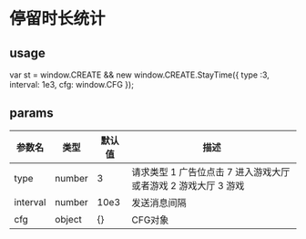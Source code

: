 # 停留时长统计

## usage
var st = window.CREATE && new window.CREATE.StayTime({
type :3,
interval: 1e3,
cfg: window.CFG
});

## params
| 参数名       | 类型     | 默认值     |  描述     |
|-----------|-------|------------------| --- |
|  type        |  number | 3  |  请求类型 1 广告位点击 7 进入游戏大厅或者游戏 2 游戏大厅 3 游戏  |
|  interval     |  number | 10e3  | 发送消息间隔 |
|  cfg     |  object | {}  | CFG对象 |